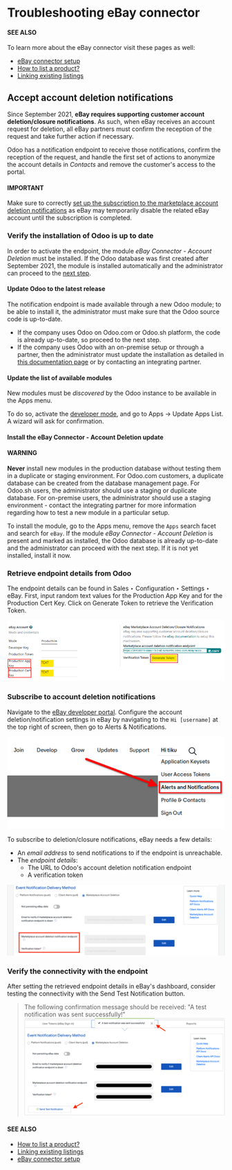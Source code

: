 # Troubleshooting eBay connector

#### SEE ALSO
To learn more about the eBay connector visit these pages as well:

- [eBay connector setup](setup.md)
- [How to list a product?](manage.md)
- [Linking existing listings](linking_listings.md)

## Accept account deletion notifications

Since September 2021, **eBay requires supporting customer account deletion/closure notifications**.
As such, when eBay receives an account request for deletion, all eBay partners must confirm the
reception of the request and take further action if necessary.

Odoo has a notification endpoint to receive those notifications, confirm the reception of the
request, and handle the first set of actions to anonymize the account details in *Contacts* and
remove the customer's access to the portal.

#### IMPORTANT
Make sure to correctly [set up the subscription to the marketplace account deletion
notifications](#ebay-subscribe-account-deletion-notifications) as eBay may temporarily disable
the related eBay account until the subscription is completed.

### Verify the installation of Odoo is up to date

In order to activate the endpoint, the module *eBay Connector - Account Deletion* must be installed.
If the Odoo database was first created after September 2021, the module is installed automatically
and the administrator can proceed to the [next step](#ebay-retrieve-endpoint-details).

#### Update Odoo to the latest release

The notification endpoint is made available through a new Odoo module; to be able to install it, the
administrator must make sure that the Odoo source code is up-to-date.

- If the company uses Odoo on Odoo.com or Odoo.sh platform, the code is already up-to-date, so
  proceed to the next step.
- If the company uses Odoo with an on-premise setup or through a partner, then the administrator
  must update the installation as detailed in [this documentation page](../../../../administration/on_premise/update.md) or by contacting an integrating partner.

#### Update the list of available modules

New modules must be *discovered* by the Odoo instance to be available in the Apps
menu.

To do so, activate the [developer mode](../../../general/developer_mode.md#developer-mode), and go to Apps ->
Update Apps List. A wizard will ask for confirmation.

#### Install the eBay Connector - Account Deletion update

#### WARNING
**Never** install new modules in the production database without testing them in a duplicate or
staging environment. For Odoo.com customers, a duplicate database can be created from the
database management page. For Odoo.sh users, the administrator should use a staging or duplicate
database. For on-premise users, the administrator should use a staging environment - contact the
integrating partner for more information regarding how to test a new module in a particular
setup.

To install the module, go to the Apps menu, remove the `Apps` search facet and
search for `eBay`. If the module *eBay Connector - Account Deletion* is present and marked as
installed, the Odoo database is already up-to-date and the administrator can proceed with the next
step. If it is not yet installed, install it now.

<a id="ebay-retrieve-endpoint-details"></a>

### Retrieve endpoint details from Odoo

The endpoint details can be found in Sales ‣ Configuration ‣ Settings ‣ eBay.
First, input random text values for the Production App Key and for the
Production Cert Key. Click on Generate Token to retrieve the
Verification Token.

![Generate a verification token in Odoo.](../../../../_images/generate-token1.png)

<a id="ebay-subscribe-account-deletion-notifications"></a>

### Subscribe to account deletion notifications

Navigate to the [eBay developer portal](https://go.developer.ebay.com/). Configure the account
deletion/notification settings in eBay by navigating to the `Hi [username]` at the top right of
screen, then go to Alerts & Notifications.

![Overview of the Alerts & Notifications dashboard of eBay](../../../../_images/ebay-your-account.png)

To subscribe to deletion/closure notifications, eBay needs a few details:

- An *email address* to send notifications to if the endpoint is unreachable.
- The *endpoint details*:
  - The URL to Odoo's account deletion notification endpoint
  - A verification token

![Dedicated fields to enter the endpoint details](../../../../_images/ebay-notification-endpoint.png)

### Verify the connectivity with the endpoint

After setting the retrieved endpoint details in eBay's dashboard, consider testing the connectivity
with the Send Test Notification button.

> The following confirmation message should be received: "A test notification was sent successfully!"
![Button to send test notification](../../../../_images/test-notification.png)

#### SEE ALSO
- [How to list a product?](manage.md)
- [Linking existing listings](linking_listings.md)
- [eBay connector setup](setup.md)
